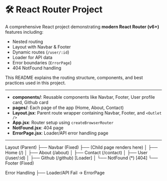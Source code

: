 # 🛠 React Router Project

A comprehensive React project demonstrating **modern React Router (v6+)** features including:

- Nested routing  
- Layout with Navbar & Footer  
- Dynamic routes (`/user/:id`)  
- Loader for API data  
- Error boundaries (`ErrorPage`)  
- 404 NotFound handling  

This README explains the routing structure, components, and best practices used in this project.

---


- **components/**: Reusable components like Navbar, Footer, User profile card, Github card  
- **pages/**: Each page of the app (Home, About, Contact)  
- **Layout.jsx**: Parent route wrapper containing Navbar, Footer, and `<Outlet />`  
- **App.jsx**: Router setup using `createBrowserRouter`  
- **NotFound.jsx**: 404 page  
- **ErrorPage.jsx**: Loader/API error handling page  

---

Layout (Parent)
├── Navbar (Fixed)
├── <Outlet /> (Child page renders here)
│    ├── Home (/)
│    ├── About (/about)
│    ├── Contact (/contact)
│    ├── User (/user/:id)
│    ├── Github (/github) [Loader]
│    └── NotFound (*) [404]
└── Footer (Fixed)

Error Handling
├── Loader/API Fail → ErrorPage



